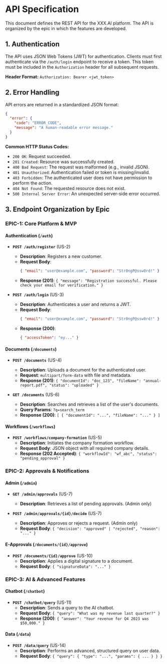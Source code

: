 # API Specification

This document defines the REST API for the XXX.AI platform. The API is organized by the epic in which the features are developed.

## 1. Authentication

The API uses JSON Web Tokens (JWT) for authentication. Clients must first authenticate via the `/auth/login` endpoint to receive a token. This token must be included in the `Authorization` header for all subsequent requests.

**Header Format:** `Authorization: Bearer <jwt_token>`

## 2. Error Handling

API errors are returned in a standardized JSON format:

```json
{
  "error": {
    "code": "ERROR_CODE",
    "message": "A human-readable error message."
  }
}
```

**Common HTTP Status Codes:**
- `200 OK`: Request succeeded.
- `201 Created`: Resource was successfully created.
- `400 Bad Request`: The request was malformed (e.g., invalid JSON).
- `401 Unauthorized`: Authentication failed or token is missing/invalid.
- `403 Forbidden`: The authenticated user does not have permission to perform the action.
- `404 Not Found`: The requested resource does not exist.
- `500 Internal Server Error`: An unexpected server-side error occurred.

## 3. Endpoint Organization by Epic

### EPIC-1: Core Platform & MVP

#### Authentication (`/auth`)

- **`POST /auth/register`** (US-2)
  - **Description**: Registers a new customer.
  - **Request Body**:
    ```json
    { "email": "user@example.com", "password": "Str0ngP@ssw0rd!" }
    ```
  - **Response (201)**: `{ "message": "Registration successful. Please check your email for verification." }`

- **`POST /auth/login`** (US-3)
  - **Description**: Authenticates a user and returns a JWT.
  - **Request Body**:
    ```json
    { "email": "user@example.com", "password": "Str0ngP@ssw0rd!" }
    ```
  - **Response (200)**:
    ```json
    { "accessToken": "ey..." }
    ```

#### Documents (`/documents`)

- **`POST /documents`** (US-4)
  - **Description**: Uploads a document for the authenticated user.
  - **Request**: `multipart/form-data` with file and metadata.
  - **Response (201)**: `{ "documentId": "doc_123", "fileName": "annual-report.pdf", "status": "uploaded" }`

- **`GET /documents`** (US-6)
  - **Description**: Searches and retrieves a list of the user's documents.
  - **Query Params**: `?q=search_term`
  - **Response (200)**: `[ { "documentId": "...", "fileName": "..." } ]`

#### Workflows (`/workflows`)

- **`POST /workflows/company-formation`** (US-5)
  - **Description**: Initiates the company formation workflow.
  - **Request Body**: JSON object with all required company details.
  - **Response (202 Accepted)**: `{ "workflowId": "wf_abc", "status": "pending_approval" }`

### EPIC-2: Approvals & Notifications

#### Admin (`/admin`)

- **`GET /admin/approvals`** (US-7)
  - **Description**: Retrieves a list of pending approvals. (Admin only)

- **`POST /admin/approvals/{id}/decide`** (US-7)
  - **Description**: Approves or rejects a request. (Admin only)
  - **Request Body**: `{ "decision": "approved" | "rejected", "reason": "..." }`

#### E-Approvals (`/documents/{id}/approve`)

- **`POST /documents/{id}/approve`** (US-10)
  - **Description**: Applies a digital signature to a document.
  - **Request Body**: `{ "signatureData": "..." }`

### EPIC-3: AI & Advanced Features

#### Chatbot (`/chatbot`)

- **`POST /chatbot/query`** (US-11)
  - **Description**: Sends a query to the AI chatbot.
  - **Request Body**: `{ "query": "What was my revenue last quarter?" }`
  - **Response (200)**: `{ "answer": "Your revenue for Q4 2023 was $50,000." }`

#### Data (`/data`)

- **`POST /data/query`** (US-14)
  - **Description**: Performs an advanced, structured query on user data.
  - **Request Body**: `{ "query": { "type": "...", "params": { ... } } }`